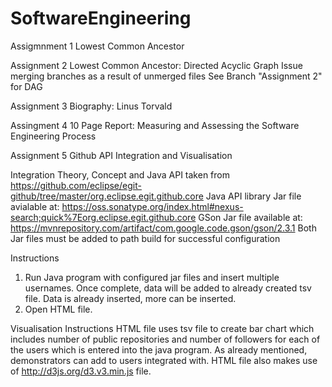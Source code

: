 # SoftwareEngineering
Assigmnment 1
  Lowest Common Ancestor
  
Assignment 2
  Lowest Common Ancestor: Directed Acyclic Graph
  Issue merging branches as a result of unmerged files
  See Branch "Assignment 2" for DAG

Assignment 3
  Biography: Linus Torvald
  
Assingment 4
  10 Page Report: Measuring and Assessing the Software Engineering Process


Assignment 5
  Github API Integration and Visualisation
  
  Integration
  Theory, Concept and Java API taken from https://github.com/eclipse/egit-github/tree/master/org.eclipse.egit.github.core 
  Java API library Jar file avialable at: https://oss.sonatype.org/index.html#nexus-search;quick%7Eorg.eclipse.egit.github.core
  GSon Jar file available at: https://mvnrepository.com/artifact/com.google.code.gson/gson/2.3.1
  Both Jar files must be added to path build for successful configuration
  
  Instructions
  1) Run Java program with configured jar files and insert multiple usernames. Once complete, data will be added to already created tsv file. Data is already inserted, more can be inserted.
  2) Open HTML file.
  
  Visualisation
  Instructions
  HTML file uses tsv file to create bar chart which includes number of public repositories and number of followers for each of the        users which is entered into the java program. As already mentioned, demonstrators can add to users integrated with. HTML file also makes use of http://d3js.org/d3.v3.min.js file.
